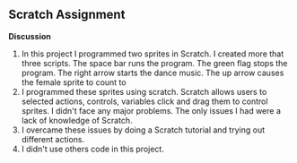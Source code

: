 Scratch Assignment 
----------
**Discussion**
1. In this project I programmed two sprites in Scratch.  I created more that three scripts. The space bar runs the program. The green flag stops the program. The right arrow starts the dance music. The up arrow causes the female sprite to count to 
2. I programmed these sprites using scratch. Scratch allows users to selected actions, controls, variables click and drag them to control sprites. 
I didn't face any major problems. The only issues I had were a lack of knowledge of Scratch. 
3. I overcame these issues by doing a Scratch tutorial and trying out different actions. 
4. I didn't use others code in this project.
